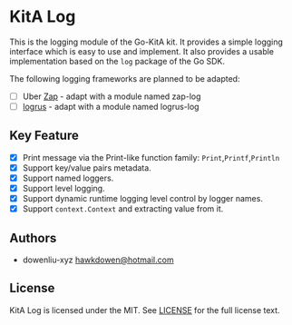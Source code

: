 # KitA Log

This is the logging module of the Go-KitA kit.
It provides a simple logging interface which is easy to use and implement.
It also provides a usable implementation based on the `log` package of the Go
SDK.

The following logging frameworks are planned to be adapted:
- [ ] Uber [Zap](https://github.com/uber-go/zap) -
  adapt with a module named zap-log
- [ ] [logrus](https://github.com/sirupsen/logrus) -
  adapt with a module named logrus-log

## Key Feature
- [x] Print message via the Print-like function family: `Print`,`Printf`,`Println`
- [x] Support key/value pairs metadata.
- [x] Support named loggers.
- [x] Support level logging.
- [x] Support dynamic runtime logging level control by logger names.
- [X] Support `context.Context` and extracting value from it.

[comment]: <> (## Architecture)

[comment]: <> (## Usage)

<!-- 描述如何使用该项目 -->

## Authors
- dowenliu-xyz <hawkdowen@hotmail.com>

## License
KitA Log is licensed under the MIT.
See [LICENSE](LICENSE) for the full license text.
